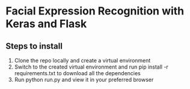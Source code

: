 # Facial Expression Recognition with Keras and Flask
## Steps to install
1. Clone the repo locally and create a virtual environment
2. Switch to the created virtual environment and run pip install -r requirements.txt to download all the dependencies
3. Run python run.py and view it in your preferred browser

